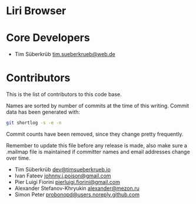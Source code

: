 Liri Browser
============

# Core Developers

 * Tim Süberkrüb <tim.sueberkrueb@web.de>

# Contributors

This is the list of contributors to this code base.

Names are sorted by number of commits at the time of this writing.
Commit data has been generated with:

```sh
git shortlog -s -e -n
```

Commit counts have been removed, since they change pretty frequently.

Remember to update this file before any release is made, also make sure
a .mailmap file is maintained if committer names and email addresses
change over time.

 * Tim Süberkrüb <dev@timsueberkrueb.io>
 * Ivan Fateev <johnny.j.poison@gmail.com>
 * Pier Luigi Fiorini <pierluigi.fiorini@gmail.com>
 * Alexander Stefanov-Khryukin <alexander@mezon.ru>
 * Simon Peter <probonopd@users.noreply.github.com>

